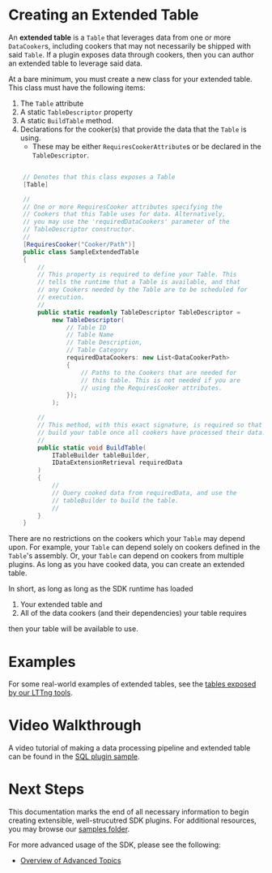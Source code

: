 # Creating an Extended Table

An __extended table__ is a `Table` that leverages data from one or more `DataCooker`s, 
including cookers that may not necessarily be shipped with said `Table`. If a plugin 
exposes data through cookers, then you can author an extended table to leverage said data.

At a bare minimum, you must create a new class for your extended table.
This class must have the following items:
1) The `Table` attribute
2) A static `TableDescriptor` property
3) A static `BuildTable` method.
4) Declarations for the cooker(s) that provide the data that the `Table` is using.
    - These may be either `RequiresCookerAttribute`s or be declared in the `TableDescriptor`.

````cs

    // Denotes that this class exposes a Table
    [Table]

    //
    // One or more RequiresCooker attributes specifying the
    // Cookers that this Table uses for data. Alternatively,
    // you may use the 'requiredDataCookers' parameter of the
    // TableDescriptor constructor.
    //
    [RequiresCooker("Cooker/Path")]
    public class SampleExtendedTable
    {
        //
        // This property is required to define your Table. This
        // tells the runtime that a Table is available, and that
        // any Cookers needed by the Table are to be scheduled for
        // execution.
        //
        public static readonly TableDescriptor TableDescriptor =
            new TableDescriptor(
                // Table ID
                // Table Name
                // Table Description,
                // Table Category
                requiredDataCookers: new List<DataCookerPath>
                {
                    // Paths to the Cookers that are needed for
                    // this table. This is not needed if you are
                    // using the RequiresCooker attributes.
                });
            );

        //
        // This method, with this exact signature, is required so that the runtime can 
        // build your table once all cookers have processed their data.
        //
        public static void BuildTable(
            ITableBuilder tableBuilder,
            IDataExtensionRetrieval requiredData
        )
        {
            //
            // Query cooked data from requiredData, and use the
            // tableBuilder to build the table.
            //
        }
    }
````

There are no restrictions on the cookers which your `Table` may depend upon. For 
example, your `Table` can depend solely on cookers defined in the `Table`'s assembly. Or, 
your `Table` can depend on cookers from multiple plugins. As long as you have cooked data, you
can create an extended table.

In short, as long as long as the SDK runtime has loaded
1) Your extended table and
2) All of the data cookers (and their dependencies) your table requires

then your table will be available to use.

# Examples

For some real-world examples of extended tables, see the 
[tables exposed by our LTTng tools](https://github.com/microsoft/Microsoft-Performance-Tools-Linux/tree/develop/LTTngDataExtensions/Tables).

# Video Walkthrough

A video tutorial of making a data processing pipeline and extended table can be found in the [SQL plugin sample](../../samples/SqlPlugin).

# Next Steps

This documentation marks the end of all necessary information to begin creating extensible, well-strucutred 
SDK plugins. For additional resources, you may browse our [samples folder](../../samples).

For more advanced usage of the SDK, please see the following:

- [Overview of Advanced Topics](Advanced/Overview.md)
